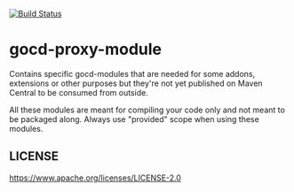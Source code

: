 [![Build Status](https://travis-ci.org/ashwanthkumar/gocd-proxy-module.svg?branch=master)](https://travis-ci.org/ashwanthkumar/gocd-proxy-module)
# gocd-proxy-module

Contains specific gocd-modules that are needed for some addons, extensions or other purposes but they're not yet published on Maven Central to be consumed from outside. 

All these modules are meant for compiling your code only and not meant to be packaged along. Always use "provided" scope when using these modules.

## LICENSE
https://www.apache.org/licenses/LICENSE-2.0

